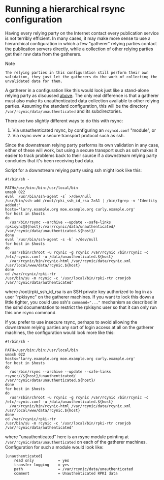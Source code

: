 # Running a hierarchical rsync configuration

Having every relying party on the Internet contact every publication service
is not terribly efficient. In many cases, it may make more sense to use a
hierarchical configuration in which a few "gatherer" relying parties contact
the publication servers directly, while a collection of other relying parties
get their raw data from the gatherers.

Note

    The relying parties in this configuration still perform their own validation, they just let the gatherers do the work of collecting the unvalidated data for them. 

A gatherer in a configuration like this would look just like a stand-alone
relying party as discussed [above][1]. The only real difference is that a
gatherer must also make its unauthenticated data collection available to other
relying parties. Assuming the standard configuration, this will be the
directory `/var/rcynic/data/unauthenticated` and its subdirectories.

There are two slightly different ways to do this with rsync:

  1. Via unauthenticated rsync, by configuring an `rsyncd.conf` "module", or 
  2. Via rsync over a secure transport protocol such as ssh. 

Since the downstream relying party performs its own validation in any case,
either of these will work, but using a secure transport such as ssh makes it
easier to track problems back to their source if a downstream relying party
concludes that it's been receiving bad data.

Script for a downstream relying party using ssh might look like this:

    
    
    #!/bin/sh -
    
    PATH=/usr/bin:/bin:/usr/local/bin
    umask 022
    eval `/usr/bin/ssh-agent -s` >/dev/null
    /usr/bin/ssh-add /root/rpki_ssh_id_rsa 2>&1 | /bin/fgrep -v 'Identity added:'
    hosts='larry.example.org moe.example.org curly.example.org'
    for host in $hosts
    do
      /usr/bin/rsync --archive --update --safe-links rpkisync@${host}:/var/rcynic/data/unauthenticated/ /var/rcynic/data/unauthenticated.${host}/
    done
    eval `/usr/bin/ssh-agent -s -k` >/dev/null
    for host in $hosts
    do
      /usr/sbin/chroot -u rcynic -g rcynic /var/rcynic /bin/rcynic -c /etc/rcynic.conf -u /data/unauthenticated.${host}
      /var/rcynic/bin/rcynic-html /var/rcynic/data/rcynic.xml /usr/local/www/data/rcynic.${host}
    done
    cd /var/rcynic/rpki-rtr
    /usr/bin/su -m rcynic -c '/usr/local/bin/rpki-rtr cronjob /var/rcynic/data/authenticated'
    

where /root/rpki_ssh_id_rsa is an SSH private key authorized to log in as user
"rpkisync" on the gatherer machines. If you want to lock this down a little
tighter, you could use ssh's `command="..."` mechanism as described in the
sshd documentation to restrict the rpkisync user so that it can only run this
one rsync command.

If you prefer to use insecure rsync, perhaps to avoid allowing the downstream
relying parties any sort of login access at all on the gatherer machines, the
configuration would look more like this:

    
    
    #!/bin/sh -
    
    PATH=/usr/bin:/bin:/usr/local/bin
    umask 022
    hosts='larry.example.org moe.example.org curly.example.org'
    for host in $hosts
    do
      /usr/bin/rsync --archive --update --safe-links rsync://${host}/unauthenticated/ /var/rcynic/data/unauthenticated.${host}/
    done
    for host in $hosts
    do
      /usr/sbin/chroot -u rcynic -g rcynic /var/rcynic /bin/rcynic -c /etc/rcynic.conf -u /data/unauthenticated.${host}
      /var/rcynic/bin/rcynic-html /var/rcynic/data/rcynic.xml /usr/local/www/data/rcynic.${host}
    done
    cd /var/rcynic/rpki-rtr
    /usr/bin/su -m rcynic -c '/usr/local/bin/rpki-rtr cronjob /var/rcynic/data/authenticated'
    

where "unauthenticated" here is an rsync module pointing at
`/var/rcynic/data/unauthenticated` on each of the gatherer machines.
Configuration for such a module would look like:

    
    
    [unauthenticated]
        read only           = yes
        transfer logging    = yes
        path                = /var/rcynic/data/unauthenticated
        comment             = Unauthenticated RPKI data
    

   [1]: #_.wiki.doc.RPKI.RP.HierarchicalRsync#cronjob

